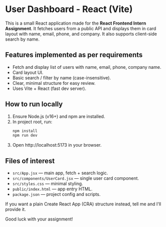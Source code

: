 # User Dashboard - React (Vite)

This is a small React application made for the **React Frontend Intern Assignment**.
It fetches users from a public API and displays them in card layout with name, email, phone, and company.
It also supports client-side search by name.

## Features implemented as per requirements
- Fetch and display list of users with name, email, phone, company name.
- Card layout UI.
- Basic search / filter by name (case-insensitive).
- Clear, minimal structure for easy review.
- Uses Vite + React (fast dev server).

## How to run locally
1. Ensure Node.js (v16+) and npm are installed.
2. In project root, run:
   ```bash
   npm install
   npm run dev
   ```
3. Open http://localhost:5173 in your browser.

## Files of interest
- `src/App.jsx` — main app, fetch + search logic.
- `src/components/UserCard.jsx` — single user card component.
- `src/styles.css` — minimal styling.
- `public/index.html` — app entry HTML.
- `package.json` — project config and scripts.

If you want a plain Create React App (CRA) structure instead, tell me and I'll provide it.

Good luck with your assignment!